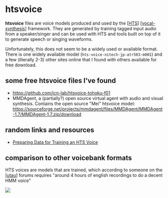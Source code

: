# htsvoice

**htsvoice** files are voice models produced and used by the [[HTS]] [[vocal-synthesis]] framework.  They are generated by training tagged input audio from a speaker/singer and can be used with HTS and tools built on top of it to generate speech or singing waveforms.

Unfortunately, this does not seem to be a widely used or available format.  There is one widely available model (`hts-voice-nitech-jp-atr503-m001`) and a few (literally 2-3) other sites online that I found with others available for free download.

## some free htsvoice files I've found

* <https://github.com/icn-lab/htsvoice-tohoku-f01>
* MMDAgent, a (partially?) open source virtual agent with audio and visual synthesis.  Contains the open source "Mei" htsvoice model: <https://sourceforge.net/projects/mmdagent/files/MMDAgent/MMDAgent-1.7/MMDAgent-1.7.zip/download>

## random links and resources

* [Preparing Data for Training an HTS Voice](http://www.cs.columbia.edu/~ecooper/tts/data.html)

## comparison to other voicebank formats

HTS voices are models that are trained, which according to someone on the [[utau]] forums requires "around 4 hours of english recordings to do a decent HMM voice"

![](https://i.ameo.link/8tf.png)

[//begin]: # "Autogenerated link references for markdown compatibility"
[HTS]: hts "HTS"
[vocal-synthesis]: vocal-synthesis "vocal synthesis"
[utau]: utau "UTAU"
[//end]: # "Autogenerated link references"

